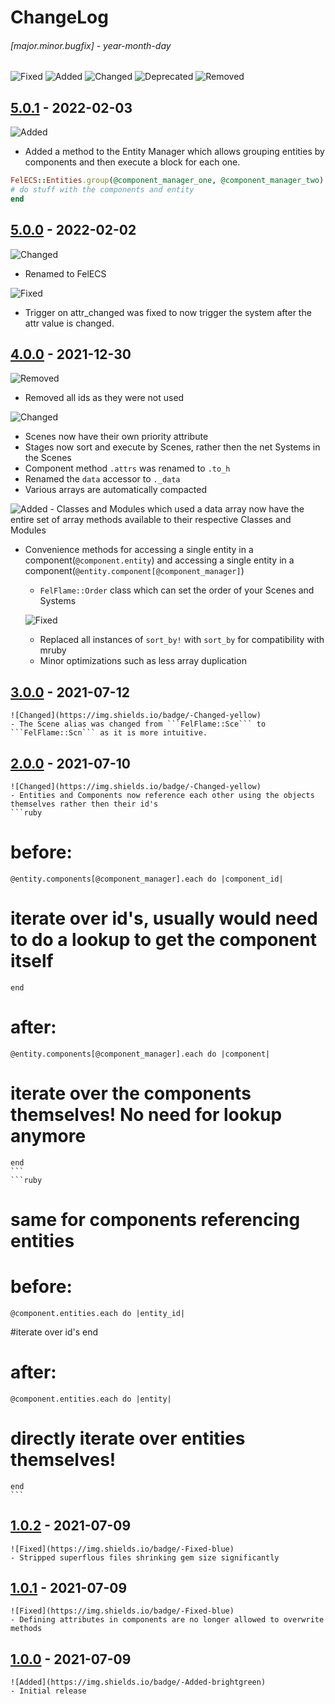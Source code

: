 # ChangeLog

###### [major.minor.bugfix] - year-month-day

![Fixed](https://img.shields.io/badge/-Fixed-blue)
![Added](https://img.shields.io/badge/-Added-brightgreen)
![Changed](https://img.shields.io/badge/-Changed-yellow)
![Deprecated](https://img.shields.io/badge/-Deprecated-orange)
![Removed](https://img.shields.io/badge/-Removed-red)


## [5.0.1](https://github.com/realtradam/FelFlame/releases/tag/5.0.1) - 2022-02-03
![Added](https://img.shields.io/badge/-Added-brightgreen)
- Added a method to the Entity Manager which allows grouping entities by components and then execute a block for each one.
```ruby
FelECS::Entities.group(@component_manager_one, @component_manager_two).do |cmp1, cmp2, ent|
# do stuff with the components and entity
end
```

## [5.0.0](https://github.com/realtradam/FelFlame/releases/tag/5.0.0) - 2022-02-02
![Changed](https://img.shields.io/badge/-Changed-yellow)
- Renamed to FelECS

![Fixed](https://img.shields.io/badge/-Fixed-blue)
- Trigger on attr_changed was fixed to now trigger the system after the attr value is changed.

## [4.0.0](https://github.com/realtradam/FelFlame/releases/tag/4.0.0) - 2021-12-30
![Removed](https://img.shields.io/badge/-Removed-red)
- Removed all ids as they were not used

![Changed](https://img.shields.io/badge/-Changed-yellow)
- Scenes now have their own priority attribute
- Stages now sort and execute by Scenes, rather then the net Systems in the Scenes
- Component method `.attrs` was renamed to `.to_h`
- Renamed the `data` accessor to `._data`
- Various arrays are automatically compacted

![Added](https://img.shields.io/badge/-Added-brightgreen)
	- Classes and Modules which used a data array now have the entire set of array methods available to their respective Classes and Modules
- Convenience methods for accessing a single entity in a component(`@component.entity`) and accessing a single entity in a component(`@entity.component[@component_manager]`)
	- `FelFlame::Order` class which can set the order of your Scenes and Systems

	![Fixed](https://img.shields.io/badge/-Fixed-blue)
	- Replaced all instances of `sort_by!` with `sort_by` for compatibility with mruby
	- Minor optimizations such as less array duplication

## [3.0.0](https://github.com/realtradam/FelFlame/releases/tag/3.0.0) - 2021-07-12
	![Changed](https://img.shields.io/badge/-Changed-yellow)
	- The Scene alias was changed from ```FelFlame::Sce``` to ```FelFlame::Scn``` as it is more intuitive.

## [2.0.0](https://github.com/realtradam/FelFlame/releases/tag/2.0.0) - 2021-07-10
	![Changed](https://img.shields.io/badge/-Changed-yellow)
	- Entities and Components now reference each other using the objects themselves rather then their id's
	```ruby
# before:
	@entity.components[@component_manager].each do |component_id|
# iterate over id's, usually would need to do a lookup to get the component itself
	end

# after:
	@entity.components[@component_manager].each do |component|
# iterate over the components themselves! No need for lookup anymore
	end
	```
	```ruby
# same for components referencing entities
# before:
	@component.entities.each do |entity_id|
#iterate over id's
	end

# after:
	@component.entities.each do |entity|
# directly iterate over entities themselves!
	end
	```


## [1.0.2](https://github.com/realtradam/FelFlame/releases/tag/1.0.2) - 2021-07-09
	![Fixed](https://img.shields.io/badge/-Fixed-blue)
	- Stripped superflous files shrinking gem size significantly

## [1.0.1](https://github.com/realtradam/FelFlame/releases/tag/1.0.1) - 2021-07-09
	![Fixed](https://img.shields.io/badge/-Fixed-blue)
	- Defining attributes in components are no longer allowed to overwrite methods

## [1.0.0](https://github.com/realtradam/FelFlame/releases/tag/1.0.0) - 2021-07-09
	![Added](https://img.shields.io/badge/-Added-brightgreen) 
	- Initial release
